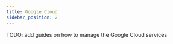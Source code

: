 ```yaml
---
title: Google Cloud
sidebar_position: 2
---
```


TODO: add guides on how to manage the Google Cloud services
